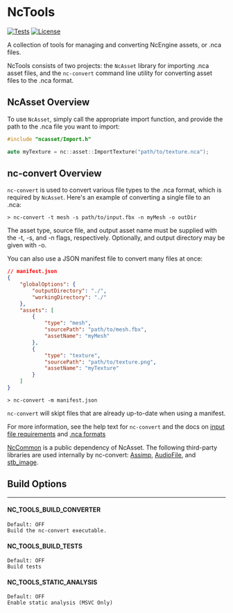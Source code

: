 # NcTools
[![Tests](https://github.com/NcStudios/NcTools/actions/workflows/build.yml/badge.svg)](https://github.com/NcStudios/NcTools/actions?query=workflow%3ABuild)
[![License](https://img.shields.io/github/license/NcStudios/NcTools.svg)](https://github.com/NcStudios/NcTools/blob/main/LICENSE)

A collection of tools for managing and converting NcEngine assets, or .nca files.

NcTools consists of two projects: the `NcAsset` library for importing .nca
asset files, and the `nc-convert` command line utility for converting asset
files to the .nca format.

## NcAsset Overview
To use `NcAsset`, simply call the appropriate import function, and provide the
path to the .nca file you want to import:
```cpp
#include "ncasset/Import.h"

auto myTexture = nc::asset::ImportTexture("path/to/texture.nca");
```

## nc-convert Overview
`nc-convert` is used to convert various file types to the .nca format, which is
required by `NcAsset`. Here's an example of converting a single file to an .nca:
```
> nc-convert -t mesh -s path/to/input.fbx -n myMesh -o outDir
```

The asset type, source file, and output asset name must be supplied with the -t,
-s, and -n flags, respectively. Optionally, and output directory may be given
with -o.

You can also use a JSON manifest file to convert many files at once:

```json
// manifest.json
{
    "globalOptions": {
        "outputDirectory": "./",
        "workingDirectory": "./"
    },
    "assets": [
        {
            "type": "mesh",
            "sourcePath": "path/to/mesh.fbx",
            "assetName": "myMesh"
        },
        {
            "type": "texture",
            "sourcePath": "path/to/texture.png",
            "assetName": "myTexture"
        }
    ]
}
```

```
> nc-convert -m manifest.json
```

`nc-convert` will skipt files that are already up-to-date when using a manifest.

For more information, see the help text for `nc-convert` and the docs on [input file
requirements](docs/SourceFileRequirements.md) and [.nca formats](docs/AssetFormats.md)

[NcCommon]() is a public dependency of NcAsset. The following third-party libraries are used internally by nc-convert: [Assimp](), [AudioFile](), and [stb_image]().

## Build Options
-----------------
#### NC_TOOLS_BUILD_CONVERTER
    Default: OFF
    Build the nc-convert executable.

#### NC_TOOLS_BUILD_TESTS
    Default: OFF
    Build tests

#### NC_TOOLS_STATIC_ANALYSIS
    Default: OFF
    Enable static analysis (MSVC Only)
